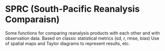# SPRC (South-Pacific Reanalysis Comparaisn)

Some functions for comparing reanalysis products with each other and with observation data.
Based on classic statistical metrics (sd, r, rmse, bias)
Use of spatial maps and Taylor diagrams to represent results, etc.
